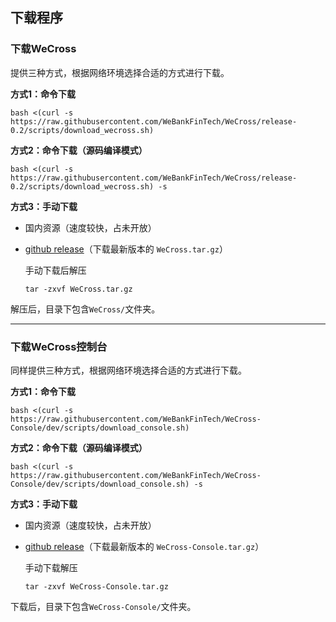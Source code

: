 ## 下载程序

### 下载WeCross

提供三种方式，根据网络环境选择合适的方式进行下载。

**方式1：命令下载**

``` shell
bash <(curl -s https://raw.githubusercontent.com/WeBankFinTech/WeCross/release-0.2/scripts/download_wecross.sh)
```

**方式2：命令下载（源码编译模式）**

``` shell
bash <(curl -s https://raw.githubusercontent.com/WeBankFinTech/WeCross/release-0.2/scripts/download_wecross.sh) -s
```

**方式3：手动下载**

* 国内资源（速度较快，占未开放）

* [github release](https://github.com/WeBankFinTech/WeCross/releases)（下载最新版本的 `WeCross.tar.gz`）

  手动下载后解压

  ``` shell
  tar -zxvf WeCross.tar.gz
  ```

解压后，目录下包含`WeCross/`文件夹。

<hr>

### 下载WeCross控制台

同样提供三种方式，根据网络环境选择合适的方式进行下载。

**方式1：命令下载**

```shell
bash <(curl -s https://raw.githubusercontent.com/WeBankFinTech/WeCross-Console/dev/scripts/download_console.sh)
```

**方式2：命令下载（源码编译模式）**

```shell
bash <(curl -s https://raw.githubusercontent.com/WeBankFinTech/WeCross-Console/dev/scripts/download_console.sh) -s
```

**方式3：手动下载**

- 国内资源（速度较快，占未开放）

- [github release](https://github.com/WeBankFinTech/WeCross-Console/releases)（下载最新版本的 `WeCross-Console.tar.gz`）

  手动下载解压

  ```shell
  tar -zxvf WeCross-Console.tar.gz
  ```

下载后，目录下包含`WeCross-Console/`文件夹。

